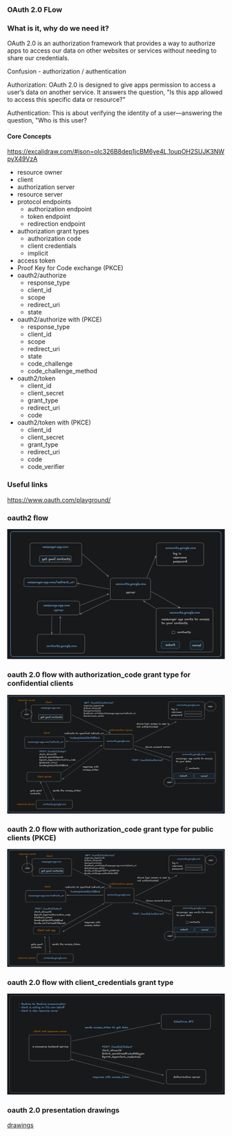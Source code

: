 ### OAuth 2.0 FLow

### What is it, why do we need it?
OAuth 2.0 is an authorization framework that provides a way to authorize apps to access our data on other websites or services
without needing to share our credentials.

Confusion - authorization / authentication

Authorization: OAuth 2.0 is designed to give apps permission to access a user’s data on another service. It answers the question,
"Is this app allowed to access this specific data or resource?"

Authentication: This is about verifying the identity of a user—answering the question, "Who is this user?

#### Core Concepts
https://excalidraw.com/#json=oIc326B8dep1jcBM6ye4L,1oupOH2SUJK3NWpyX49VzA

- resource owner
- client
- authorization server
- resource server
- protocol endpoints
  - authorization endpoint
  - token endpoint
  - redirection endpoint
- authorization grant types
  - authorization code
  - client credentials
  - implicit
- access token
- Proof Key for Code exchange (PKCE)
- oauth2/authorize
    - response_type
    - client_id
    - scope
    - redirect_uri
    - state
- oauth2/authorize with (PKCE)
  - response_type
  - client_id
  - scope
  - redirect_uri
  - state
  - code_challenge
  - code_challenge_method
- oauth2/token
    - client_id
    - client_secret
    - grant_type
    - redirect_uri
    - code
- oauth2/token with (PKCE)
  - client_id
  - client_secret
  - grant_type
  - redirect_uri
  - code
  - code_verifier

### Useful links
https://www.oauth.com/playground/

### oauth2 flow
![img.png](img.png)

### oauth 2.0 flow with authorization_code grant type for confidential clients
![img_1.png](img_1.png)

### oauth 2.0 flow with authorization_code grant type for public clients (PKCE)
![img_2.png](img_2.png)

### oauth 2.0 flow with client_credentials grant type
![img_3.png](img_3.png)


### oauth 2.0 presentation drawings
[drawings](./oauth2.0.png)